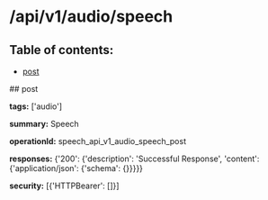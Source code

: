 # /api/v1/audio/speech

## Table of contents:
- [post](#post)

<a name="post" />
## post

**tags:** ['audio']

**summary:** Speech

**operationId:** speech_api_v1_audio_speech_post

**responses:** {'200': {'description': 'Successful Response', 'content': {'application/json': {'schema': {}}}}}

**security:** [{'HTTPBearer': []}]

